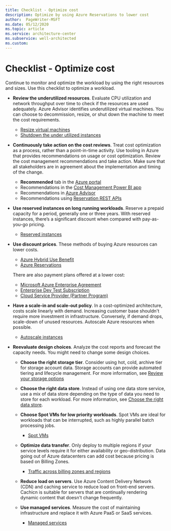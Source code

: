 ```yaml
---
title: Checklist - Optimize cost
description: Optimize by using Azure Reservations to lower cost
author:  PageWriter-MSFT
ms.date: 05/12/2020
ms.topic: article
ms.service: architecture-center
ms.subservice: well-architected
ms.custom: 
---
```


# Checklist - Optimize cost

Continue to monitor and optimize the workload by using the right resources and sizes. Use this checklist to optimize a workload.

- **Review the underutilized resources**. Evaluate CPU utilization and network throughput over time to check if the resources are used adequately. Azure Advisor identifies underutilized virtual machines. You can choose to decommission, resize, or shut down the machine to meet the cost requirements. 
    - [Resize virtual machines](./optimize-vm.md#resize-virtual-machines)
    - [Shutdown the under utilized instances](./optimize-vm.md#shut-down-the-under-utilized-instances)

- **Continuously take action on the cost reviews**. Treat cost optimization as a process, rather than a point-in-time activity.  Use tooling in Azure that provides recommendations on usage or cost optimization. Review the cost management recommendations and take action. Make sure that all stakeholders are in agreement about the implementation and timing of the change.
    - **Recommended** tab in the [Azure portal](https://portal.azure.com/#blade/Microsoft_Azure_Reservations/CreateBlade/referrer/docs)
    - Recommendations in the [Cost Management Power BI app](https://appsource.microsoft.com/product/power-bi/costmanagement.azurecostmanagementapp)
    - Recommendations in [Azure Advisor](https://portal.azure.com/#blade/Microsoft_Azure_Expert/AdvisorMenuBlade/overview)
    - Recommendations using [Reservation REST APIs](https://docs.microsoft.com/rest/api/consumption/reservationrecommendations/list)

- **Use reserved instances on long running workloads**. Reserve a prepaid capacity for a period, generally one or three years. With reserved instances, there’s a significant discount when compared with pay-as-you-go pricing.
    - [Reserved instances](./optimize-reserved.md)

- **Use discount prices**. These methods of buying Azure resources can lower costs. 
    - [Azure Hybrid Use Benefit](https://azure.microsoft.com/pricing/hybrid-benefit)
    - [Azure Reservations](https://azure.microsoft.com/reservations)

    There are also payment plans offered at a lower cost:

    - [Microsoft Azure Enterprise Agreement](https://docs.microsoft.com/azure/cost-management-billing/manage/ea-portal-get-started)
    - [Enterprise Dev Test Subscription](https://azure.microsoft.com/offers/ms-azr-0148p/)
    - [Cloud Service Provider (Partner Program)](https://partner.microsoft.com/membership/cloud-solution-provider)


- **Have a scale-in and scale-out policy**. In a cost-optimized architecture, costs scale linearly with demand. Increasing customer base shouldn't require more investment in infrastructure. Conversely, if demand drops, scale-down of unused resources. Autoscale Azure resources when possible.
    - [Autoscale instances](./optimize-autoscale.md)

- **Reevaluate design choices**. Analyze the cost reports and forecast the capacity needs. You might need to change some design choices.
    - **Choose the right storage tier**. Consider using hot, cold, archive tier for storage account data. Storage accounts can provide automated tiering and lifecycle management. For more information, see [Review your storage options](/azure/cloud-adoption-framework/ready/considerations/storage-options)

    - **Choose the right data store**. Instead of using one data store service, use a mix of data store depending on the type of data you need to store for each workload. For more information, see [Choose the right data store](/azure/architecture/guide/technology-choices/data-store-overview).

    - **Choose Spot VMs for low priority workloads**. Spot VMs are ideal for workloads that can be interrupted, such as highly parallel batch processing jobs.
        - [Spot VMs](./optimize-vm.md#spot-vms)

    - **Optimize data transfer**. Only deploy to multiple regions if your service levels require it for either availability or geo-distribution. Data going out of Azure datacenters can add cost because pricing is based on Billing Zones.
        - [Traffic across billing zones and regions](./design-regions.md#traffic-across-billing-zones-and-regions)

    - **Reduce load on servers**. Use Azure Content Delivery Network (CDN) and caching service to reduce load on front-end servers. Cachicn is suitable for servers that are continually rendering dynamic content that doesn't change frequently. 

    - **Use managed services**. Measure the cost of maintaining infrastructure and replace it with Azure PaaS or SaaS services.
        - [Managed services](./design-paas.md)


